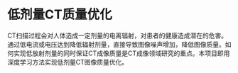 # 低剂量CT质量优化
CT扫描过程会对人体造成一定剂量的电离辐射，对患者的健康造成潜在的危害。通过低电流或电压达到降低辐射剂量，直接导致图像噪声增加，降低图像质量。如何实现低放射剂量的同时保证CT成像质量是CT成像领域研究的重点。本项目即用深度学习方法实现低剂量CT图像质量优化。
